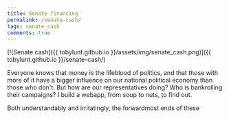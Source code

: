 ```yaml
---
title: Senate financing
permalink: /senate-cash/
tags: senate_cash
comments: true
---
```


[![Senate cash]({{ tobylunt.github.io }}/assets/img/senate_cash.png)]({{ tobylunt.github.io }}/senate-cash/)

Everyone knows that money is the lifeblood of politics, and that those
with more of it have a bigger influence on our national political
economy than those who don't. But how are our representatives doing?
Who is bankrolling their campaigns? I build a webapp, from soup to
nuts, to find out.

<!--more-->

Both understandably and irritatingly, the forwardmost ends of these
